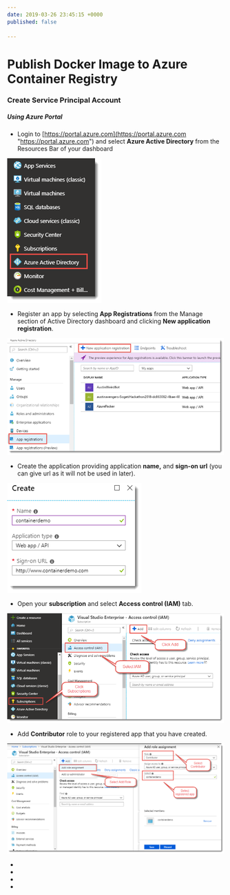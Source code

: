 ```yaml
---
date: 2019-03-26 23:45:15 +0000
published: false

---
```

# Publish Docker Image to Azure Container Registry

### Create Service Principal Account

##### Using Azure Portal

* Login to [https://portal.azure.com](https://portal.azure.com "https://portal.azure.com") and select **Azure Active Directory** from the Resources Bar of your dashboard

![](/uploads/azure_active_directory.png)

* Register an app by selecting **App Registrations** from the Manage section of Active Directory dashboard and clicking **New application registration**.

![](/uploads/app_registration_dashboard.png)

* Create the application providing application **name,** and **sign-on url** (you can give url as it will not be used in later).

![](/uploads/portal_app_creation.png)

* Open your **subscription** and select **Access control (IAM)** tab.

![](/uploads/portal_iam_creation.png)

* Add **Contributor** role to your registered app that you have created.

![](/uploads/portal_add_role.png)

* 

* 
*  

* 
